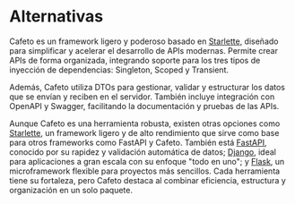 # Alternativas

Cafeto es un framework ligero y poderoso basado en [Starlette](https://www.starlette.io/), diseñado para simplificar y acelerar el desarrollo de APIs modernas. Permite crear APIs de forma organizada, integrando soporte para los tres tipos de inyección de dependencias: Singleton, Scoped y Transient.

Además, Cafeto utiliza DTOs para gestionar, validar y estructurar los datos que se envían y reciben en el servidor. También incluye integración con OpenAPI y Swagger, facilitando la documentación y pruebas de las APIs.

Aunque Cafeto es una herramienta robusta, existen otras opciones como [Starlette](https://www.starlette.io/), un framework ligero y de alto rendimiento que sirve como base para otros frameworks como FastAPI y Cafeto. También está [FastAPI](https://fastapi.tiangolo.com/), conocido por su rapidez y validación automática de datos; [Django](https://www.djangoproject.com/), ideal para aplicaciones a gran escala con su enfoque "todo en uno"; y [Flask](https://flask.palletsprojects.com/en/stable/), un microframework flexible para proyectos más sencillos. Cada herramienta tiene su fortaleza, pero Cafeto destaca al combinar eficiencia, estructura y organización en un solo paquete.
